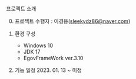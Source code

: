 
프로젝트 소개

0. 프로젝트 수행자 : 이경용(sleekydz86@naver.com)

1. 환경 구성
   + Windows 10
   + JDK 17
   + EgovFrameWork ver.3.10

2.   기능 일정  2023. 01. 13 ~  미정
